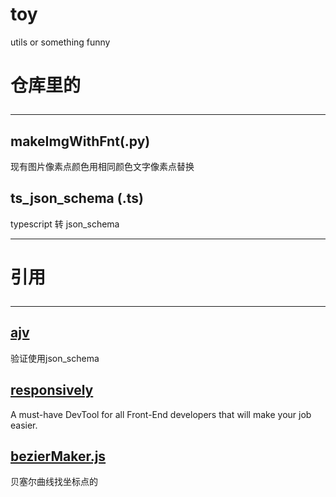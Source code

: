 # toy
utils or something funny

# 仓库里的<hr>
## makeImgWithFnt(.py)
现有图片像素点颜色用相同颜色文字像素点替换
## ts_json_schema (.ts)
typescript 转 json_schema<br>
***
# 引用<hr>
## [ajv](https://github.com/ajv-validator/ajv)
验证使用json_schema
## [responsively](https://manojvivek.github.io/responsively-app/)
A must-have DevTool for all Front-End developers that will make your job easier.
## [bezierMaker.js](https://github.com/Aaaaaaaty/bezierMaker.js)
贝塞尔曲线找坐标点的
